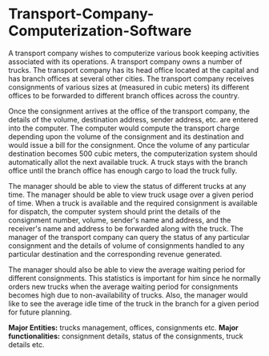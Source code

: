 # Transport-Company-Computerization-Software

A transport company wishes to computerize various book keeping activities associated with its operations. A transport company owns a number of trucks. The transport company has its head office located at the capital and has branch offices at several other cities. The transport company receives consignments of various sizes at (measured in cubic meters) its different offices to be forwarded to different branch offices across the country.

Once the consignment arrives at the office of the transport company, the details of the volume, destination address, sender address, etc. are entered into the computer. The computer would compute the transport charge depending upon the volume of the consignment and its destination and would issue a bill for the consignment. Once the volume of any particular destination becomes 500 cubic meters, the computerization system should automatically allot the next available truck. A truck stays with the branch office until the branch office has enough cargo to load the truck fully.

The manager should be able to view the status of different trucks at any time. The manager should be able to view truck usage over a given period of time. When a truck is available and the required consignment is available for dispatch, the computer system should print the details of the consignment number, volume, sender's name and address, and the receiver's name and address to be forwarded along with the truck. The manager of the transport company can query the status of any particular consignment and the details of volume of consignments handled to any particular destination and the corresponding revenue generated.

The manager should also be able to view the average waiting period for different consignments. This statistics is important for him since he normally orders new trucks when the average waiting period for consignments becomes high due to non-availability of trucks. Also, the manager would like to see the average idle time of the truck in the branch for a given period for future planning.

**Major Entities:** trucks management, offices, consignments etc.
**Major functionalities:** consignment details, status of the consignments, truck details etc.
